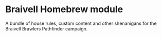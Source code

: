 Braivell Homebrew module
========================

A bundle of house rules, custom content and other shenanigans for the Braivell Brawlers Pathfinder campaign.
